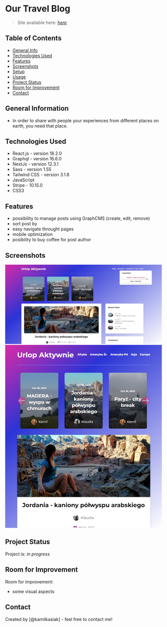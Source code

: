 # Our Travel Blog

> Site available here:
> [_here_](https://urlopaktywnie.pl/).

## Table of Contents

- [General Info](#general-information)
- [Technologies Used](#technologies-used)
- [Features](#features)
- [Screenshots](#screenshots)
- [Setup](#setup)
- [Usage](#usage)
- [Project Status](#project-status)
- [Room for Improvement](#room-for-improvement)
- [Contact](#contact)
<!-- * [License](#license) -->

## General Information

- In order to share with people your experiences from different places on earth, you need that place.
<!-- - What problem does it (intend to) solve?
- What is the purpose of your project?
- Why did you undertake it? -->

## Technologies Used

- React.js - version 18.2.0
- Graphql - version 16.6.0
- NextJs - version 12.3.1
- Sass - version 1.55
- Tailwind CSS - version 3.1.8
- JavaScript
- Stripe - 10.15.0
- CSS3

## Features

<!-- List the ready features here: -->

- possibility to manage posts using GraphCMS (create, edit, remove)
- sort post by
- easy navigate throught pages
- mobile optimization
- posibility to buy coffee for post author

## Screenshots

![Example screenshot](./public/home.jpg)
![Example screenshot](./public/carousel.jpg)

<!-- ![Example screenshot](./src/assets/img/mobile.png) -->

## Project Status

Project is: _in progress_

<!-- / _complete_ / _no longer being worked on_. If you are no longer working on it, provide reasons why. -->

## Room for Improvement

<!-- Include areas you believe need improvement / could be improved. Also add TODOs for future development. -->

Room for improvement:

- some visual aspects

## Contact

Created by [@kamilkasiak] - feel free to contact me!
